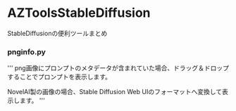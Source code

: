 # AZToolsStableDiffusion

StableDiffusionの便利ツールまとめ


### pnginfo.py

'''
png画像にプロンプトのメタデータが含まれていた場合、ドラッグ＆ドロップすることでプロンプトを表示します。


NovelAI製の画像の場合、Stable Diffusion Web UIのフォーマットへ変換して表示します。
'''
